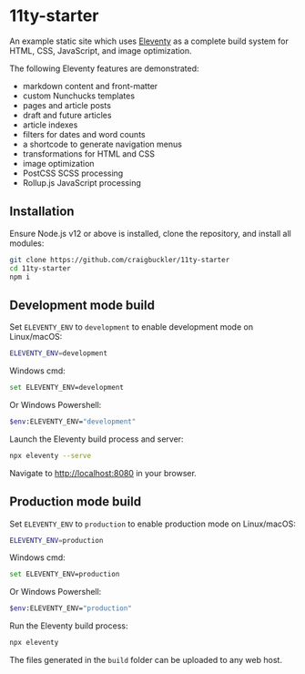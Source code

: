 # 11ty-starter

An example static site which uses [Eleventy](https://www.11ty.dev/) as a complete build system for HTML, CSS, JavaScript, and image optimization.

The following Eleventy features are demonstrated:

* markdown content and front-matter
* custom Nunchucks templates
* pages and article posts
* draft and future articles
* article indexes
* filters for dates and word counts
* a shortcode to generate navigation menus
* transformations for HTML and CSS
* image optimization
* PostCSS SCSS processing
* Rollup.js JavaScript processing


## Installation

Ensure Node.js v12 or above is installed, clone the repository, and install all modules:

```sh
git clone https://github.com/craigbuckler/11ty-starter
cd 11ty-starter
npm i
```


## Development mode build

Set `ELEVENTY_ENV` to `development` to enable development mode on Linux/macOS:

```sh
ELEVENTY_ENV=development
```

Windows cmd:

```sh
set ELEVENTY_ENV=development
```

Or Windows Powershell:

```sh
$env:ELEVENTY_ENV="development"
```

Launch the Eleventy build process and server:

```sh
npx eleventy --serve
```

Navigate to <http://localhost:8080> in your browser.


## Production mode build

Set `ELEVENTY_ENV` to `production` to enable production mode on Linux/macOS:

```sh
ELEVENTY_ENV=production
```

Windows cmd:

```sh
set ELEVENTY_ENV=production
```

Or Windows Powershell:

```sh
$env:ELEVENTY_ENV="production"
```

Run the Eleventy build process:

```sh
npx eleventy
```

The files generated in the `build` folder can be uploaded to any web host.
